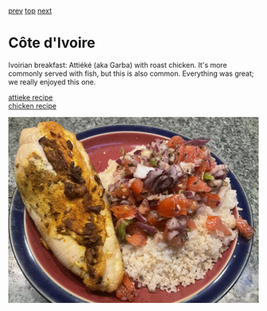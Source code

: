 [prev](costa_rica.md)
[top](../index.md)
[next](croatia.md)
# Co&#770;te d'Ivoire

Ivoirian breakfast: Attie&#769;ke&#769; (aka Garba) with roast
chicken. It's more commonly served with fish, but this is also
common. Everything was great; we really enjoyed this one.

[attieke recipe](https://www.196flavors.com/ivory-coast-attieke/)<br>
[chicken recipe](https://www.deliciousmagazine.co.uk/recipes/whole-baked-chicken-with-north-african-spices/)

![breakfast](images/cote_divoire.jpeg)
